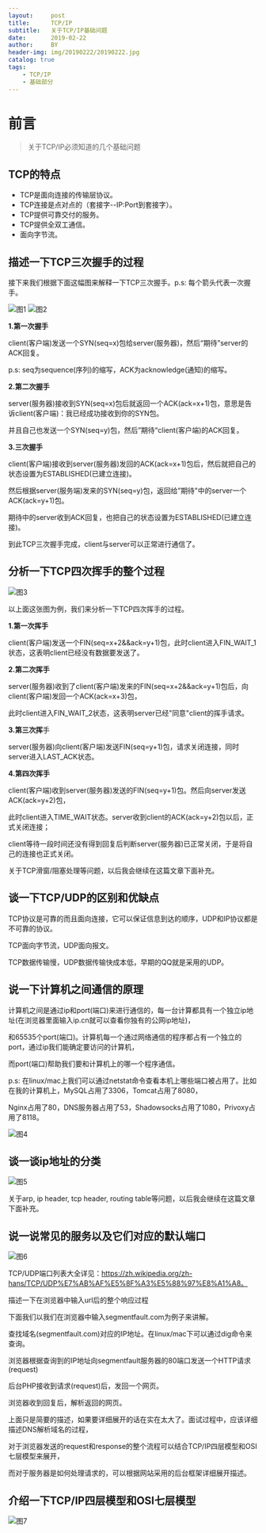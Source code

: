 ```yaml
---
layout:     post
title:      TCP/IP
subtitle:   关于TCP/IP基础问题
date:       2019-02-22
author:     BY
header-img: img/20190222/20190222.jpg
catalog: true
tags:
    - TCP/IP
    - 基础部分
---
```

# 前言

>关于TCP/IP必须知道的几个基础问题

## TCP的特点

  * TCP是面向连接的传输层协议。
  * TCP连接是点对点的（套接字--IP:Port到套接字）。
  * TCP提供可靠交付的服务。
  * TCP提供全双工通信。
  * 面向字节流。

## 描述一下TCP三次握手的过程
接下来我们根据下面这幅图来解释一下TCP三次握手。p.s: 每个箭头代表一次握手。

![图1](/img/20190222/2019022201.jpg)
![图2](/img/20190222/2019022202.jpg)

**1.第一次握手**

client(客户端)发送一个SYN(seq=x)包给server(服务器)，然后“期待”server的ACK回复。

p.s: seq为sequence(序列)的缩写，ACK为acknowledge(通知)的缩写。

**2.第二次握手**

server(服务器)接收到SYN(seq=x)包后就返回一个ACK(ack=x+1)包，意思是告诉client(客户端)：我已经成功接收到你的SYN包。

并且自己也发送一个SYN(seq=y)包，然后”期待“client(客户端)的ACK回复。

**3.三次握手**

client(客户端)接收到server(服务器)发回的ACK(ack=x+1)包后，然后就把自己的状态设置为ESTABLISHED(已建立连接)。

然后根据server(服务端)发来的SYN(seq=y)包，返回给”期待"中的server一个ACK(ack=y+1)包。

期待中的server收到ACK回复，也把自己的状态设置为ESTABLISHED(已建立连接)。

到此TCP三次握手完成，client与server可以正常进行通信了。



## 分析一下TCP四次挥手的整个过程

![图3](/img/20190222/2019022203.jpg)

以上面这张图为例，我们来分析一下TCP四次挥手的过程。

**1.第一次挥手**

client(客户端)发送一个FIN(seq=x+2&&ack=y+1)包，此时client进入FIN_WAIT_1状态，这表明client已经没有数据要发送了。

**2.第二次挥手**

server(服务器)收到了client(客户端)发来的FIN(seq=x+2&&ack=y+1)包后，向client(客户端)发回一个ACK(ack=x+3)包，

此时client进入FIN_WAIT_2状态，这表明server已经"同意"client的挥手请求。

**3.第三次挥**手

server(服务器)向client(客户端)发送FIN(seq=y+1)包，请求关闭连接，同时server进入LAST_ACK状态。

**4.第四次挥手**

client(客户端)收到server(服务器)发送的FIN(seq=y+1)包。然后向server发送ACK(ack=y+2)包，

此时client进入TIME_WAIT状态。server收到client的ACK(ack=y+2)包以后，正式关闭连接；

client等待一段时间还没有得到回复后判断server(服务器)已正常关闭，于是将自己的连接也正式关闭。

关于TCP滑窗/阻塞处理等问题，以后我会继续在这篇文章下面补充。

## 谈一下TCP/UDP的区别和优缺点

TCP协议是可靠的而且面向连接，它可以保证信息到达的顺序，UDP和IP协议都是不可靠的协议。

TCP面向字节流，UDP面向报文。

TCP数据传输慢，UDP数据传输快成本低，早期的QQ就是采用的UDP。

## 说一下计算机之间通信的原理

计算机之间是通过ip和port(端口)来进行通信的，每一台计算都具有一个独立ip地址(在浏览器里面输入ip.cn就可以查看你独有的公网ip地址)，

和65535个port(端口)。计算机每一个通过网络通信的程序都占有一个独立的port，通过ip我们能确定要访问的计算机，

而port(端口)帮助我们要和计算机上的哪一个程序通信。

p.s: 在linux/mac上我们可以通过netstat命令查看本机上哪些端口被占用了。比如在我的计算机上，MySQL占用了3306，Tomcat占用了8080，

Nginx占用了80，DNS服务器占用了53，Shadowsocks占用了1080，Privoxy占用了8118。

![图4](/img/20190222/2019022204.jpg)


## 谈一谈ip地址的分类

![图5](/img/20190222/2019022205.jpg)

关于arp, ip header, tcp header, routing table等问题，以后我会继续在这篇文章下面补充。



## 说一说常见的服务以及它们对应的默认端口

![图6](/img/20190222/2019022206.jpg)

TCP/UDP端口列表大全详见：https://zh.wikipedia.org/zh-hans/TCP/UDP%E7%AB%AF%E5%8F%A3%E5%88%97%E8%A1%A8。

描述一下在浏览器中输入url后的整个响应过程

下面我们以我们在浏览器中输入segmentfault.com为例子来讲解。

查找域名(segmentfault.com)对应的IP地址。在linux/mac下可以通过dig命令来查询。

浏览器根据查询到的IP地址向segmentfault服务器的80端口发送一个HTTP请求(request)

后台PHP接收到请求(request)后，发回一个网页。

浏览器收到回复后，解析返回的网页。

上面只是简要的描述，如果要详细展开的话在实在太大了。面试过程中，应该详细描述DNS解析域名的过程，

对于浏览器发送的request和response的整个流程可以结合TCP/IP四层模型和OSI七层模型来展开，

而对于服务器是如何处理请求的，可以根据网站采用的后台框架详细展开描述。

## 介绍一下TCP/IP四层模型和OSI七层模型

![图7](/img/20190222/2019022207.png)